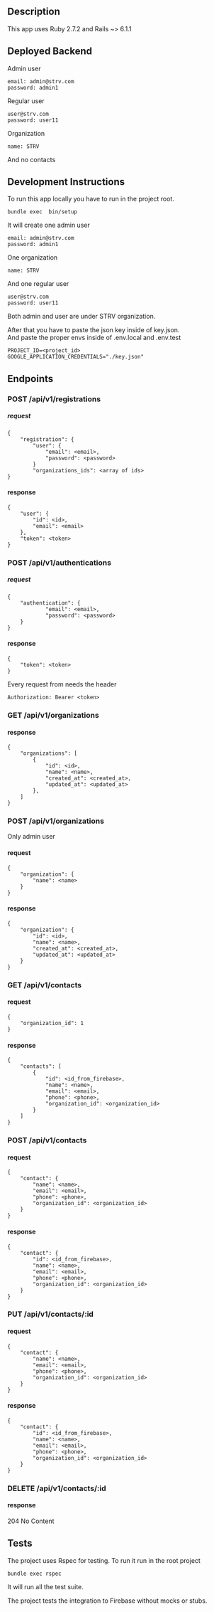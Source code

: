## Description

This app uses Ruby 2.7.2 and Rails ~> 6.1.1

## Deployed Backend

Admin user

`email: admin@strv.com`  
`password: admin1`

Regular user

`user@strv.com`  
`password: user11`

Organization

`name: STRV`

And no contacts

## Development Instructions

To run this app locally you have to run in the project root.

`bundle exec  bin/setup`

It will create one admin user

`email: admin@strv.com`  
`password: admin1`

One organization

`name: STRV`

And one regular user

`user@strv.com`  
`password: user11`

Both admin and user are under STRV organization.

After that you have to paste the json key inside of key.json.  
And paste the proper envs inside of .env.local and .env.test

`PROJECT_ID=<project_id>`  
`GOOGLE_APPLICATION_CREDENTIALS="./key.json"`

## Endpoints

### POST /api/v1/registrations
##### request
```
{
    "registration": {
        "user": {
            "email": <email>,
            "password": <password>
        }
        "organizations_ids": <array of ids>
}
```
#### response
```
{
    "user": {
        "id": <id>,
        "email": <email>
    },
    "token": <token>
}
```

### POST /api/v1/authentications
##### request
```
{
    "authentication": {
            "email": <email>,
            "password": <password>
    }
}
```
#### response
```
{
    "token": <token>
}
```

Every request from needs the header

`Authorization: Bearer <token> `

### GET /api/v1/organizations
#### response
```
{
    "organizations": [
        {
            "id": <id>,
            "name": <name>,
            "created_at": <created_at>,
            "updated_at": <updated_at>
        },
    ]
}
```

### POST /api/v1/organizations
Only admin user
#### request
```
{
    "organization": {
        "name": <name>
    }
}
```
#### response
```
{
    "organization": {
        "id": <id>,
        "name": <name>,
        "created_at": <created_at>,
        "updated_at": <updated_at>
    }
}
```

### GET /api/v1/contacts
#### request
```
{
    "organization_id": 1
}
```
#### response
```
{
    "contacts": [
        {
            "id": <id_from_firebase>,
            "name": <name>,
            "email": <email>,
            "phone": <phone>,
            "organization_id": <organization_id> 
        }
    ]
}
```

### POST /api/v1/contacts
#### request
```
{
    "contact": {
        "name": <name>,
        "email": <email>,
        "phone": <phone>,
        "organization_id": <organization_id>
    }
}
```
#### response
```
{
    "contact": {
        "id": <id_from_firebase>,
        "name": <name>,
        "email": <email>,
        "phone": <phone>,
        "organization_id": <organization_id>
    }
}
```

### PUT /api/v1/contacts/:id
#### request
```
{
    "contact": {
        "name": <name>,
        "email": <email>,
        "phone": <phone>,
        "organization_id": <organization_id>
    }
}
```
#### response
```
{
    "contact": {
        "id": <id_from_firebase>,
        "name": <name>,
        "email": <email>,
        "phone": <phone>,
        "organization_id": <organization_id>
    }
}
```

### DELETE /api/v1/contacts/:id
#### response
204 No Content

## Tests

The project uses Rspec for testing. To run it run in the root project

`bundle exec rspec`

It will run all the test suite.

The project tests the integration to Firebase without mocks or stubs.